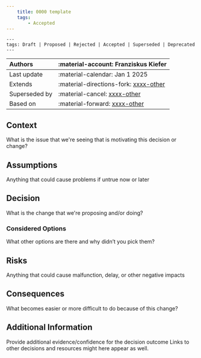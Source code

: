 ```yaml
---
    title: 0000 template
    tags:
        - Accepted
---
```


```
---
tags: Draft | Proposed | Rejected | Accepted | Superseded | Deprecated
---
```

| Authors       | :material-account: Franziskus Kiefer                        |
| :------------ | :---------------------------------------------------------- |
| Last update   | :material-calendar: Jan 1 2025                              |
| Extends       | :material-directions-fork: [xxxx-other](./0000-template.md) |
| Superseded by | :material-cancel: [xxxx-other](./0000-template.md)          |
| Based on      | :material-forward: [xxxx-other](./0000-template.md)         |

## Context

What is the issue that we're seeing that is motivating this decision or change?

## Assumptions

Anything that could cause problems if untrue now or later

## Decision

What is the change that we're proposing and/or doing?

### Considered Options

What other options are there and why didn’t you pick them?

## Risks

Anything that could cause malfunction, delay, or other negative impacts

## Consequences

What becomes easier or more difficult to do because of this change?

## Additional Information

Provide additional evidence/confidence for the decision outcome Links to other decisions and resources might here appear as well.
